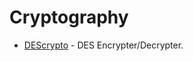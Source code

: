 # Cryptography

- [DEScrypto](https://github.com/DedSecInside/DEScrypto) - DES Encrypter/Decrypter.
